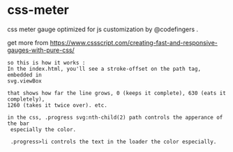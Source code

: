 # css-meter
css meter gauge optimized for js customization by @codefingers . 

 get more from https://www.cssscript.com/creating-fast-and-responsive-gauges-with-pure-css/


    so this is how it works :
    In the index.html, you'll see a stroke-offset on the path tag, embedded in 
    svg.viewBox

    that shows how far the line grows, 0 (keeps it complete), 630 (eats it completely), 
    1260 (takes it twice over). etc.

    in the css, .progress svg:nth-child(2) path controls the apperance of the bar
     especially the color.

     .progress>li controls the text in the loader the color especially.
